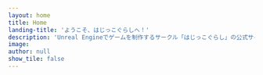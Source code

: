 ```yaml
---
layout: home
title: Home
landing-title: 'ようこそ、はじっこぐらしへ！'
description: 'Unreal Engineでゲームを制作するサークル「はじっこぐらし」の公式サイトです！作品紹介や活動記録を載せていきます！'
image: 
author: null
show_tile: false
---
```

